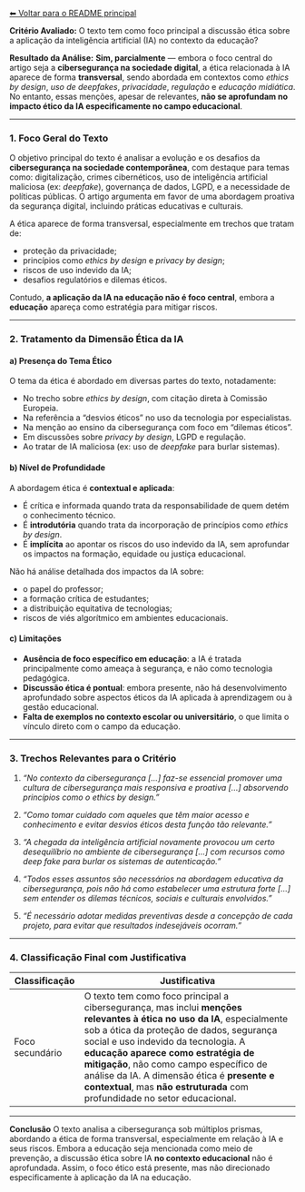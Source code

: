 [⬅ Voltar para o README principal](./README.md)

**Critério Avaliado:**
O texto tem como foco principal a discussão ética sobre a aplicação da inteligência artificial (IA) no contexto da educação?

**Resultado da Análise:**
**Sim, parcialmente** — embora o foco central do artigo seja a **cibersegurança na sociedade digital**, a ética relacionada à IA aparece de forma **transversal**, sendo abordada em contextos como *ethics by design*, *uso de deepfakes*, *privacidade*, *regulação* e *educação midiática*. No entanto, essas menções, apesar de relevantes, **não se aprofundam no impacto ético da IA especificamente no campo educacional**.

---

### 1. **Foco Geral do Texto**

O objetivo principal do texto é analisar a evolução e os desafios da **cibersegurança na sociedade contemporânea**, com destaque para temas como: digitalização, crimes cibernéticos, uso de inteligência artificial maliciosa (ex: *deepfake*), governança de dados, LGPD, e a necessidade de políticas públicas. O artigo argumenta em favor de uma abordagem proativa da segurança digital, incluindo práticas educativas e culturais.

A ética aparece de forma transversal, especialmente em trechos que tratam de:

* proteção da privacidade;
* princípios como *ethics by design* e *privacy by design*;
* riscos de uso indevido da IA;
* desafios regulatórios e dilemas éticos.

Contudo, **a aplicação da IA na educação não é foco central**, embora a **educação** apareça como estratégia para mitigar riscos.

---

### 2. **Tratamento da Dimensão Ética da IA**

#### a) **Presença do Tema Ético**

O tema da ética é abordado em diversas partes do texto, notadamente:

* No trecho sobre *ethics by design*, com citação direta à Comissão Europeia.
* Na referência a “desvios éticos” no uso da tecnologia por especialistas.
* Na menção ao ensino da cibersegurança com foco em “dilemas éticos”.
* Em discussões sobre *privacy by design*, LGPD e regulação.
* Ao tratar de IA maliciosa (ex: uso de *deepfake* para burlar sistemas).

#### b) **Nível de Profundidade**

A abordagem ética é **contextual e aplicada**:

* É crítica e informada quando trata da responsabilidade de quem detém o conhecimento técnico.
* É **introdutória** quando trata da incorporação de princípios como *ethics by design*.
* É **implícita** ao apontar os riscos do uso indevido da IA, sem aprofundar os impactos na formação, equidade ou justiça educacional.

Não há análise detalhada dos impactos da IA sobre:

* o papel do professor;
* a formação crítica de estudantes;
* a distribuição equitativa de tecnologias;
* riscos de viés algorítmico em ambientes educacionais.

#### c) **Limitações**

* **Ausência de foco específico em educação**: a IA é tratada principalmente como ameaça à segurança, e não como tecnologia pedagógica.
* **Discussão ética é pontual**: embora presente, não há desenvolvimento aprofundado sobre aspectos éticos da IA aplicada à aprendizagem ou à gestão educacional.
* **Falta de exemplos no contexto escolar ou universitário**, o que limita o vínculo direto com o campo da educação.

---

### 3. **Trechos Relevantes para o Critério**

1. *“No contexto da cibersegurança \[...] faz-se essencial promover uma cultura de cibersegurança mais responsiva e proativa \[...] absorvendo princípios como o ethics by design.”*

2. *“Como tomar cuidado com aqueles que têm maior acesso e conhecimento e evitar desvios éticos desta função tão relevante.”*

3. *“A chegada da inteligência artificial novamente provocou um certo desequilíbrio no ambiente de cibersegurança \[...] com recursos como deep fake para burlar os sistemas de autenticação.”*

4. *“Todos esses assuntos são necessários na abordagem educativa da cibersegurança, pois não há como estabelecer uma estrutura forte \[...] sem entender os dilemas técnicos, sociais e culturais envolvidos.”*

5. *“É necessário adotar medidas preventivas desde a concepção de cada projeto, para evitar que resultados indesejáveis ocorram.”*

---

### 4. **Classificação Final com Justificativa**

| **Classificação** | **Justificativa**                                                                                                                                                                                                                                                                                                                                                                                                      |
| ----------------- | ---------------------------------------------------------------------------------------------------------------------------------------------------------------------------------------------------------------------------------------------------------------------------------------------------------------------------------------------------------------------------------------------------------------------- |
| Foco secundário   | O texto tem como foco principal a cibersegurança, mas inclui **menções relevantes à ética no uso da IA**, especialmente sob a ótica da proteção de dados, segurança social e uso indevido da tecnologia. A **educação aparece como estratégia de mitigação**, não como campo específico de análise da IA. A dimensão ética é **presente e contextual**, mas **não estruturada** com profundidade no setor educacional. |

---

**Conclusão**
O texto analisa a cibersegurança sob múltiplos prismas, abordando a ética de forma transversal, especialmente em relação à IA e seus riscos. Embora a educação seja mencionada como meio de prevenção, a discussão ética sobre IA **no contexto educacional** não é aprofundada. Assim, o foco ético está presente, mas não direcionado especificamente à aplicação da IA na educação.
